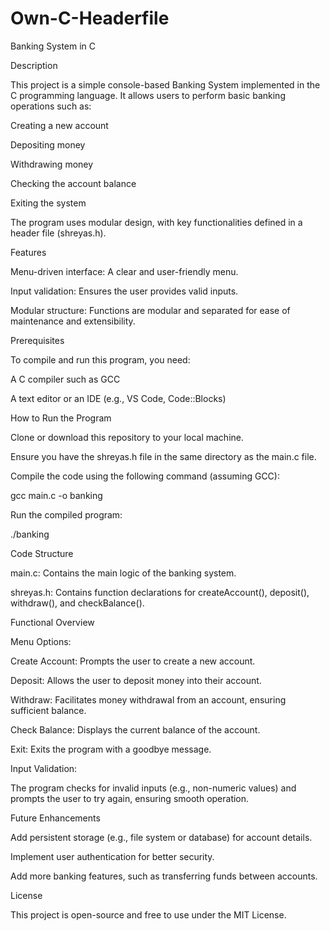 # Own-C-Headerfile

Banking System in C

Description

This project is a simple console-based Banking System implemented in the C programming language. It allows users to perform basic banking operations such as:

Creating a new account

Depositing money

Withdrawing money

Checking the account balance

Exiting the system

The program uses modular design, with key functionalities defined in a header file (shreyas.h).

Features

Menu-driven interface: A clear and user-friendly menu.

Input validation: Ensures the user provides valid inputs.

Modular structure: Functions are modular and separated for ease of maintenance and extensibility.

Prerequisites

To compile and run this program, you need:

A C compiler such as GCC

A text editor or an IDE (e.g., VS Code, Code::Blocks)

How to Run the Program

Clone or download this repository to your local machine.

Ensure you have the shreyas.h file in the same directory as the main.c file.

Compile the code using the following command (assuming GCC):

gcc main.c -o banking

Run the compiled program:

./banking

Code Structure

main.c: Contains the main logic of the banking system.

shreyas.h: Contains function declarations for createAccount(), deposit(), withdraw(), and checkBalance().

Functional Overview

Menu Options:

Create Account: Prompts the user to create a new account.

Deposit: Allows the user to deposit money into their account.

Withdraw: Facilitates money withdrawal from an account, ensuring sufficient balance.

Check Balance: Displays the current balance of the account.

Exit: Exits the program with a goodbye message.

Input Validation:

The program checks for invalid inputs (e.g., non-numeric values) and prompts the user to try again, ensuring smooth operation.

Future Enhancements

Add persistent storage (e.g., file system or database) for account details.

Implement user authentication for better security.

Add more banking features, such as transferring funds between accounts.

License

This project is open-source and free to use under the MIT License.

